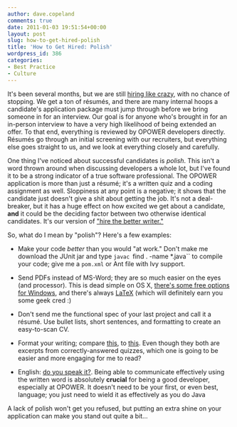 ```yaml
---
author: dave.copeland
comments: true
date: 2011-01-03 19:51:54+00:00
layout: post
slug: how-to-get-hired-polish
title: 'How to Get Hired: Polish'
wordpress_id: 386
categories:
- Best Practice
- Culture
---
```



It's been several months, but we are still [hiring like crazy](http://www.opowerjobs.com), with no chance of stopping.  We get a ton of résumés, and there are many internal hoops a candidate's application package must jump through before we bring someone in for an interview.  Our goal is for anyone who's brought in for an in-person interview to have a very high likelihood of being extended an offer.  To that end, everything is reviewed by OPOWER developers directly.  Résumés go through an initial screening with our recruiters, but everything else goes straight to us, and we look at everything closely and carefully.






One thing I've noticed about successful candidates is _polish_.  This isn't a word thrown around when discussing developers a whole lot, but I've found it to be a strong indicator of a true software professional.  The OPOWER application is more than just a résumé; it's a written quiz and a coding assignment as well. Sloppiness at any point is a negative; it shows that the candidate just doesn't give a shit about getting the job.  It's not a deal-breaker, but it has a huge effect on how excited we get about a candidate, **and** it could be the deciding factor between two otherwise identical candidates.  It's our version of ["hire the better writer."](http://gettingreal.37signals.com/ch08_Wordsmiths.php)






So, what do I mean by "polish"?  Here's a few examples:



    
  * Make your code _better_ than you would "at work."  Don't make me download the JUnit jar and type `javac `find .  -name \*.java`` to compile your code; give me a `pom.xml` or Ant file with Ivy support.

    
  * Send PDFs instead of MS-Word; they are so much easier on the eyes (and processor).  This is dead simple on OS X, [there's some free options for Windows](http://www.cutepdf.com/products/cutepdf/writer.asp), and there's always [LaTeX](http://www.latex-project.org/) (which will definitely earn you some geek cred :)

    
  * Don't send me the functional spec of your last project and call it a résumé.  Use bullet lists, short sentences, and formatting to create an easy-to-scan CV.

    
  * Format your writing; compare [this](/img/sloppy.jpg), to [this](/img/polished.jpg).  Even though they both are excerpts from correctly-answered quizzes, which one is going to be easier and more engaging for me to read?

    
  * English: [do you speak it?](http://www.imdb.com/title/tt0110912/quotes).  Being able to communicate effectively using the written word is absolutely **crucial** for being a good developer, especially at OPOWER.  It doesn't need to be your first, or even best, language; you just need to wield it as effectively as you do Java








A lack of polish won't get you refused, but putting an extra shine on your application can make you stand out quite a bit…




